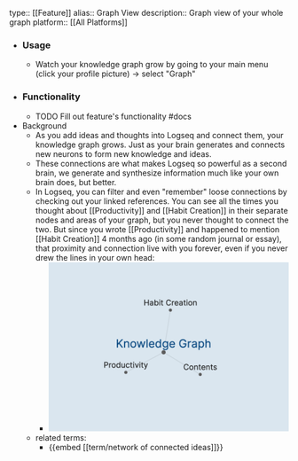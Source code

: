 type:: [[Feature]]
alias:: Graph View
description:: Graph view of your whole graph
platform:: [[All Platforms]]

- ### Usage
	- Watch your knowledge graph grow by going to your main menu (click your profile picture) -> select "Graph"
- ### Functionality
	- TODO Fill out feature's functionality #docs
- Background
	- As you add ideas and thoughts into Logseq and connect them, your knowledge graph grows. Just as your brain generates and connects new neurons to form new knowledge and ideas.
	- These connections are what makes Logseq so powerful as a second brain, we generate and synthesize information much like your own brain does, but better.
	- In Logseq, you can filter and even "remember" loose connections by checking out your linked references. You can see all the times you thought about [[Productivity]] and [[Habit Creation]] in their separate nodes and areas of your graph, but you never thought to connect the two. But since you wrote [[Productivity]] and happened to mention [[Habit Creation]] 4 months ago (in some random journal or essay), that proximity and connection live with you forever, even if you never drew the lines in your own head:
		- ![pages_knowledge_graph_1612308816189_0.png](../assets/pages_knowledge_graph_1612308816189_0_1675223478968_0.png)
	- related terms:
		- {{embed [[term/network of connected ideas]]}}